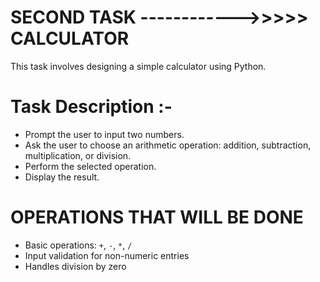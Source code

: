 #     SECOND TASK ------------>>>>>       CALCULATOR

This task involves designing a simple calculator using Python.

# Task Description :-

- Prompt the user to input two numbers.
- Ask the user to choose an arithmetic operation: addition, subtraction, multiplication, or division.
- Perform the selected operation.
- Display the result.

# OPERATIONS THAT WILL BE DONE
- Basic operations: `+`, `-`, `*`, `/`
- Input validation for non-numeric entries
- Handles division by zero


